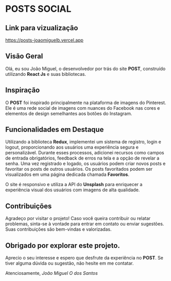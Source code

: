 # POSTS SOCIAL

## Link para vizualização
https://posts-joaomiguelb.vercel.app

## Visão Geral
Olá, eu sou João Miguel, o desenvolvedor por trás do site **POST**, construído utilizando **React Js** e suas bibliotecas.

## Inspiração
O **POST** foi inspirado principalmente na plataforma de imagens do Pinterest. Ele é uma rede social de imagens com nuances do Facebook nas cores e elementos de design semelhantes aos botões do Instagram.

## Funcionalidades em Destaque
Utilizando a biblioteca **Redux**, implementei um sistema de registro, login e logout, proporcionando aos usuários uma experiência segura e personalizável. Durante esses processos, adicionei recursos como campos de entrada obrigatórios, feedback de erros na tela e a opção de revelar a senha. Uma vez registrado e logado, os usuários podem criar novos posts e favoritar os posts de outros usuários. Os posts favoritados podem ser visualizados em uma página dedicada chamada **Favoritos**.

O site é responsivo e utiliza a API do **Unsplash** para enriquecer a experiência visual dos usuários com imagens de alta qualidade.

## Contribuições
Agradeço por visitar o projeto! Caso você queira contribuir ou relatar problemas, sinta-se à vontade para entrar em contato ou enviar sugestões. Suas contribuições são bem-vindas e valorizadas.

## Obrigado por explorar este projeto.
Aprecio o seu interesse e espero que desfrute da experiência no **POST**. Se tiver alguma dúvida ou sugestão, não hesite em me contatar.

Atenciosamente,
*João Miguel O dos Santos*
